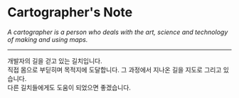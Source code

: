 # Cartographer's Note

*A cartographer is a person who deals with the art, science and technology of making and using maps.*

---

개발자의 길을 걷고 있는 길치입니다.  
직접 몸으로 부딛히며 목적지에 도달합니다.
그 과정에서 지나온 길을 지도로 그리고 있습니다.  
다른 길치들에게도 도움이 되었으면 좋겠습니다.
